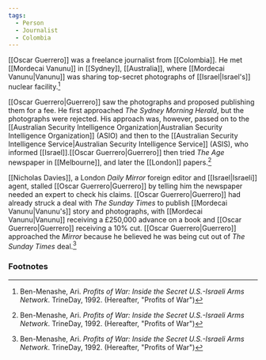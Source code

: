 ```yaml
---
tags:
  - Person
  - Journalist
  - Colombia
---
```

[[Oscar Guerrero]] was a freelance journalist from [[Colombia]]. He met [[Mordecai Vanunu]] in [[Sydney]], [[Australia]], where [[Mordecai Vanunu|Vanunu]] was sharing top-secret photographs of [[Israel|Israel's]] nuclear facility.[^1]

[[Oscar Guerrero|Guerrero]] saw the photographs and proposed publishing them for a fee. He first approached *The Sydney Morning Herald*, but the photographs were rejected. His approach was, however, passed on to the [[Australian Security Intelligence Organization|Australian Security Intelligence Organization]] (ASIO) and then to the [[Australian Security Intelligence Service|Australian Security Intelligence Service]] (ASIS), who informed [[Israel]].[[Oscar Guerrero|Guerrero]] then tried *The Age* newspaper in [[Melbourne]], and later the [[London]] papers.[^1]

[[Nicholas Davies]], a London *Daily Mirror* foreign editor and [[Israel|Israeli]] agent, stalled [[Oscar Guerrero|Guerrero]] by telling him the newspaper needed an expert to check his claims. [[Oscar Guerrero|Guerrero]] had already struck a deal with *The Sunday Times* to publish [[Mordecai Vanunu|Vanunu's]] story and photographs, with [[Mordecai Vanunu|Vanunu]] receiving a £250,000 advance on a book and [[Oscar Guerrero|Guerrero]] receiving a 10% cut. [[Oscar Guerrero|Guerrero]] approached the *Mirror* because he believed he was being cut out of *The Sunday Times* deal.[^1]

### Footnotes
[^1]: Ben-Menashe, Ari. *Profits of War: Inside the Secret U.S.-Israeli Arms Network*. TrineDay, 1992. (Hereafter, "Profits of War")
